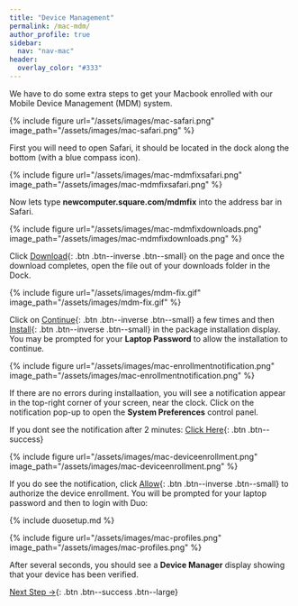 ```yaml
---
title: "Device Management"
permalink: /mac-mdm/
author_profile: true
sidebar:
  nav: "nav-mac"
header:
  overlay_color: "#333"
---
```


We have to do some extra steps to get your Macbook enrolled with our Mobile Device Management (MDM) system.

{% include figure url="/assets/images/mac-safari.png" image_path="/assets/images/mac-safari.png"  %}

First you will need to open Safari, it should be located in the dock along the bottom (with a blue compass icon).

{% include figure url="/assets/images/mac-mdmfixsafari.png" image_path="/assets/images/mac-mdmfixsafari.png"  %}

Now lets type __newcomputer.square.com/mdmfix__ into the address bar in Safari.

{% include figure url="/assets/images/mac-mdmfixdownloads.png" image_path="/assets/images/mac-mdmfixdownloads.png"  %}

Click [Download](){: .btn .btn--inverse .btn--small} on the page and once the download completes, open the file out of your downloads folder in the Dock.

{% include figure url="/assets/images/mdm-fix.gif" image_path="/assets/images/mdm-fix.gif"  %}

Click on [Continue](){: .btn .btn--inverse .btn--small} a few times and then [Install](){: .btn .btn--inverse .btn--small} in the package installation display. You may be prompted for your __Laptop Password__ to allow the installation to continue.

{% include figure url="/assets/images/mac-enrollmentnotification.png" image_path="/assets/images/mac-enrollmentnotification.png"  %}

If there are no errors during installaation, you will see a notification appear in the top-right corner of your screen, near the clock. Click on the notification pop-up to open the __System Preferences__ control panel.

If you dont see the notification after 2 minutes: [Click Here](/mac-mdm2){: .btn .btn--success}

{% include figure url="/assets/images/mac-deviceenrollment.png" image_path="/assets/images/mac-deviceenrollment.png"  %}

If you do see the notification, click [Allow](){: .btn .btn--inverse .btn--small} to authorize the device enrollment. You will be prompted for your laptop password and then to login with Duo:

{% include duosetup.md %}

{% include figure url="/assets/images/mac-profiles.png" image_path="/assets/images/mac-profiles.png" %}

After several seconds, you should see a __Device Manager__ display showing that your device has been verified.

[Next Step &rarr;](/mac-installs){: .btn .btn--success .btn--large}
